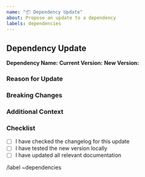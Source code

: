 ```yaml
---
name: "📦 Dependency Update"
about: Propose an update to a dependency
labels: dependencies
---
```


## Dependency Update

**Dependency Name:** <!-- e.g., tokio, serde, etc. -->
**Current Version:** <!-- e.g., 1.0.0 -->
**New Version:** <!-- e.g., 2.0.0 -->

### Reason for Update
<!-- Explain why this update is necessary -->

### Breaking Changes
<!-- List any breaking changes that come with this update -->

### Additional Context
<!-- Add any other context about the dependency update here -->

### Checklist
- [ ] I have checked the changelog for this update
- [ ] I have tested the new version locally
- [ ] I have updated all relevant documentation

/label ~dependencies
